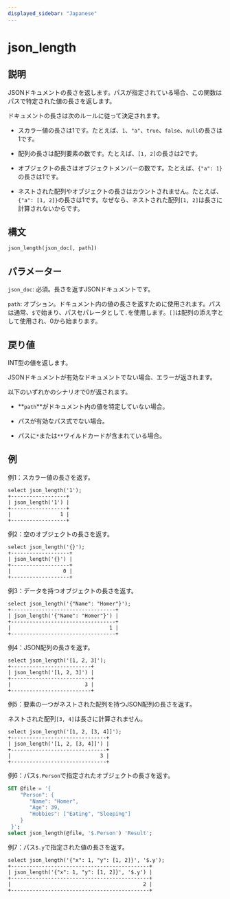 ```yaml
---
displayed_sidebar: "Japanese"
---
```


# json_length

## 説明

JSONドキュメントの長さを返します。パスが指定されている場合、この関数はパスで特定された値の長さを返します。

ドキュメントの長さは次のルールに従って決定されます。

- スカラー値の長さは1です。たとえば、`1`、`"a"`、`true`、`false`、`null`の長さは1です。

- 配列の長さは配列要素の数です。たとえば、`[1, 2]`の長さは2です。

- オブジェクトの長さはオブジェクトメンバーの数です。たとえば、`{"a": 1}`の長さは1です。

- ネストされた配列やオブジェクトの長さはカウントされません。たとえば、`{"a": [1, 2]}`の長さは1です。なぜなら、ネストされた配列`[1, 2]`は長さに計算されないからです。

## 構文

```Haskell
json_length(json_doc[, path])
```

## パラメーター

`json_doc`: 必須。長さを返すJSONドキュメントです。

`path`: オプション。ドキュメント内の値の長さを返すために使用されます。パスは通常、`$`で始まり、パスセパレータとして`.`を使用します。`[]`は配列の添え字として使用され、0から始まります。

## 戻り値

INT型の値を返します。

JSONドキュメントが有効なドキュメントでない場合、エラーが返されます。

以下のいずれかのシナリオで0が返されます。

- **`path`**がドキュメント内の値を特定していない場合。

- パスが有効なパス式でない場合。

- パスに`*`または`**`ワイルドカードが含まれている場合。

## 例

例1：スカラー値の長さを返す。

```Plain
select json_length('1');
+------------------+
| json_length('1') |
+------------------+
|                1 |
+------------------+
```

例2：空のオブジェクトの長さを返す。

```Plain
select json_length('{}');
+-------------------+
| json_length('{}') |
+-------------------+
|                 0 |
+-------------------+
```

例3：データを持つオブジェクトの長さを返す。

```Plain
select json_length('{"Name": "Homer"}');
+----------------------------------+
| json_length('{"Name": "Homer"}') |
+----------------------------------+
|                                1 |
+----------------------------------+
```

例4：JSON配列の長さを返す。

```plain text
select json_length('[1, 2, 3]');
+--------------------------+
| json_length('[1, 2, 3]') |
+--------------------------+
|                        3 |
+--------------------------+
```

例5：要素の一つがネストされた配列を持つJSON配列の長さを返す。

ネストされた配列`[3, 4]`は長さに計算されません。

```plain text
select json_length('[1, 2, [3, 4]]');
+-------------------------------+
| json_length('[1, 2, [3, 4]]') |
+-------------------------------+
|                             3 |
+-------------------------------+
```

例6：パス`$.Person`で指定されたオブジェクトの長さを返す。

```SQL
SET @file = '{  
    "Person": {    
       "Name": "Homer", 
       "Age": 39,
       "Hobbies": ["Eating", "Sleeping"]  
    }
 }';
select json_length(@file, '$.Person') 'Result';
```

例7：パス`$.y`で指定された値の長さを返す。

```plain text
select json_length('{"x": 1, "y": [1, 2]}', '$.y');
+---------------------------------------------+
| json_length('{"x": 1, "y": [1, 2]}', '$.y') |
+---------------------------------------------+
|                                           2 |
+---------------------------------------------+
```